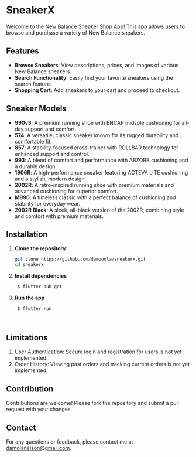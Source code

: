# SneakerX

Welcome to the New Balance Sneaker Shop App! This app allows users to browse and purchase a variety of New Balance sneakers.

## Features

- **Browse Sneakers**: View descriptions, prices, and images of various New Balance sneakers.
- **Search Functionality**: Easily find your favorite sneakers using the search feature.
- **Shopping Cart**: Add sneakers to your cart and proceed to checkout.

## Sneaker Models

- **990v3**: A premium running shoe with ENCAP midsole cushioning for all-day support and comfort.
- **574**: A versatile, classic sneaker known for its rugged durability and comfortable fit.
- **857**: A stability-focused cross-trainer with ROLLBAR technology for enhanced support and control.
- **993**: A blend of comfort and performance with ABZORB cushioning and a durable design.
- **1906R**: A high-performance sneaker featuring ACTEVA LITE cushioning and a stylish, modern design.
- **2002R**: A retro-inspired running shoe with premium materials and advanced cushioning for superior comfort.
- **M990**: A timeless classic with a perfect balance of cushioning and stability for everyday wear.
- **2002R Black**: A sleek, all-black version of the 2002R, combining style and comfort with premium materials.

## Installation

1. **Clone the repository**:
   ```sh
   git clone https://github.com/damooola/sneakerx.git
   cd sneakerx 

2. **Install dependencies**
   ```sh
    $ flutter pub get 

3. **Run the app**
   ```sh
    $ flutter run
  
    
## Limitations

1.  User Authentication: Secure login and registration for users is not   yet implemented.
2.  Order History: Viewing past orders and tracking current orders is not yet implemented.    

## Contribution

Contributions are welcome! Please fork the repository and submit a pull request with your changes.

## Contact

For any questions or feedback, please contact me at damolanelson@gmail.com.
